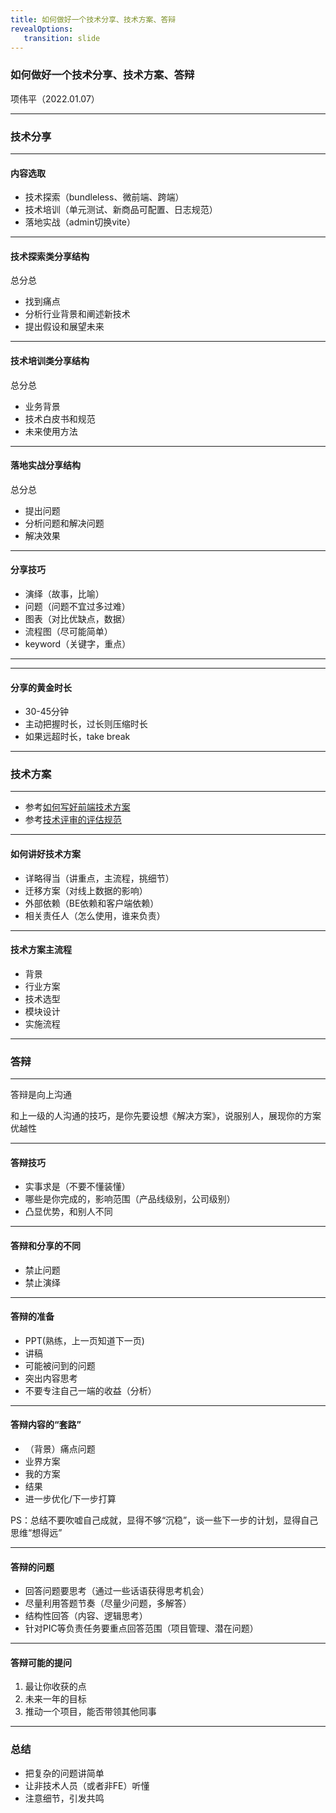 ```yaml
---
title: 如何做好一个技术分享、技术方案、答辩
revealOptions: 
   transition: slide
---
```


### 如何做好一个技术分享、技术方案、答辩

项伟平（2022.01.07）

---

### 技术分享

---

#### 内容选取

- 技术探索（bundleless、微前端、跨端）
- 技术培训（单元测试、新商品可配置、日志规范）
- 落地实战（admin切换vite）

---

#### 技术探索类分享结构

总分总

- 找到痛点
- 分析行业背景和阐述新技术
- 提出假设和展望未来

---

#### 技术培训类分享结构

总分总

- 业务背景
- 技术白皮书和规范
- 未来使用方法

---

#### 落地实战分享结构

总分总

- 提出问题
- 分析问题和解决问题
- 解决效果

---

#### 分享技巧

- 演绎（故事，比喻）
- 问题（问题不宜过多过难）
- 图表（对比优缺点，数据）
- 流程图（尽可能简单）
- keyword（关键字，重点）

---

<!-- .slide: data-background="white" data-background-image="https://keynote.brandonxiang.top/public/img/ppt-case1.png" data-background-size="contain" -->

---

#### 分享的黄金时长

- 30-45分钟
- 主动把握时长，过长则压缩时长
- 如果远超时长，take break

---

### 技术方案

---

- 参考[如何写好前端技术方案](https://confluence.shopee.io/pages/viewpage.action?pageId=609068715)
- 参考[技术评审的评估规范](https://confluence.shopee.io/pages/viewpage.action?pageId=319263715)

---

#### 如何讲好技术方案

- 详略得当（讲重点，主流程，挑细节）
- 迁移方案（对线上数据的影响）
- 外部依赖（BE依赖和客户端依赖）
- 相关责任人（怎么使用，谁来负责）

---

#### 技术方案主流程

- 背景
- 行业方案
- 技术选型
- 模块设计
- 实施流程

---

### 答辩

---

答辩是向上沟通

和上一级的人沟通的技巧，是你先要设想《解决方案》，说服别人，展现你的方案优越性

---

#### 答辩技巧

- 实事求是（不要不懂装懂）
- 哪些是你完成的，影响范围（产品线级别，公司级别）
- 凸显优势，和别人不同

---

#### 答辩和分享的不同

- 禁止问题
- 禁止演绎

---

#### 答辩的准备

- PPT(熟练，上一页知道下一页)
- 讲稿
- 可能被问到的问题
- 突出内容思考
- 不要专注自己一端的收益（分析）


---

#### 答辩内容的“套路”

- （背景）痛点问题
- 业界方案
- 我的方案
- 结果
- 进一步优化/下一步打算

PS：总结不要吹嘘自己成就，显得不够“沉稳”，谈一些下一步的计划，显得自己思维“想得远”

--- 

#### 答辩的问题

- 回答问题要思考（通过一些话语获得思考机会）
- 尽量利用答题节奏（尽量少问题，多解答）
- 结构性回答（内容、逻辑思考）
- 针对PIC等负责任务要重点回答范围（项目管理、潜在问题）

---

#### 答辩可能的提问

1. 最让你收获的点
2. 未来一年的目标
3. 推动一个项目，能否带领其他同事

---


### 总结

- 把复杂的问题讲简单
- 让非技术人员（或者非FE）听懂
- 注意细节，引发共鸣